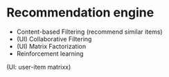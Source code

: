 # Recommendation engine

- Content-based Filtering (recommend similar items)
- (UI) Collaborative Filtering
- (UI) Matrix Factorization
- Reinforcement learning


(UI: user-item matrixx)